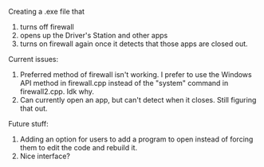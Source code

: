 Creating a .exe file that 
1) turns off firewall 
2) opens up the Driver's Station and other apps
3) turns on firewall again once it detects that those apps are closed out.

Current issues:
1) Preferred method of firewall isn't working. I prefer to use the Windows API method in firewall.cpp instead of the "system" command in firewall2.cpp. Idk why.
2) Can currently open an app, but can't detect when it closes. Still figuring that out.

Future stuff:
1) Adding an option for users to add a program to open instead of forcing them to edit the code and rebuild it.
2) Nice interface?